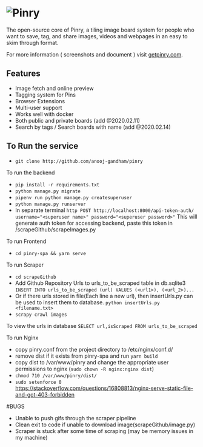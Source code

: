 # ![Pinry](https://raw.github.com/pinry/pinry/master/docs/src/imgs/logo-dark.png)

The open-source core of Pinry, a tiling image board system for people
who want to save, tag, and share images, videos and webpages in an easy
to skim through format.

For more information ( screenshots and document ) visit [getpinry.com](https://getpinry.com).

## Features

- Image fetch and online preview
- Tagging system for Pins
- Browser Extensions
- Multi-user support
- Works well with docker
- Both public and private boards (add @2020.02.11)
- Search by tags / Search boards with name (add @2020.02.14)

## To Run the service

- `git clone http://github.com/anooj-gandham/pinry`

To run the backend

- `pip install -r requirements.txt`
- `python manage.py migrate`
- `pipenv run python manage.py createsuperuser`
- `python manage.py runserver`
- In separate terminal `http POST http://localhost:8000/api-token-auth/ username="<superuser name>" password="<superuser password>"`
This will generate auth token for accessing backend, paste this token in /scrapeGithub/scrapeImages.py

To run Frontend

- `cd pinry-spa && yarn serve`

To run Scraper

- `cd scrapeGithub`
- Add Github Repository Urls to urls_to_be_scraped table in db.sqlite3
  `INSERT INTO urls_to_be_scraped (url) VALUES (<url1>), (<url_2>)...`
- Or if there urls stored in file(Each line a new url), then insertUrls.py can be used to insert them to database.
  `python insertUrls.py <filename.txt>`
- `scrapy crawl images`

To view the urls in database
`SELECT url,isScraped FROM urls_to_be_scraped`

To run Nginx

- copy pinry.conf from the project directory to /etc/nginx/conf.d/
- remove dist if it exists from pinry-spa and run `yarn build`
- copy dist to /var/www/pinry and change the appropriate user permissions to nginx (`sudo chown -R nginx:nginx dist`)
- `chmod 710 /var/www/pinry/dist/`
- `sudo setenforce 0`
https://stackoverflow.com/questions/16808813/nginx-serve-static-file-and-got-403-forbidden



#BUGS
- Unable to push gifs through the scraper pipeline
- Clean exit to code if unable to download image(scrapeGithub/image.py)
- Scraper is stuck after some time of scraping (may be memory issues in my machine)

